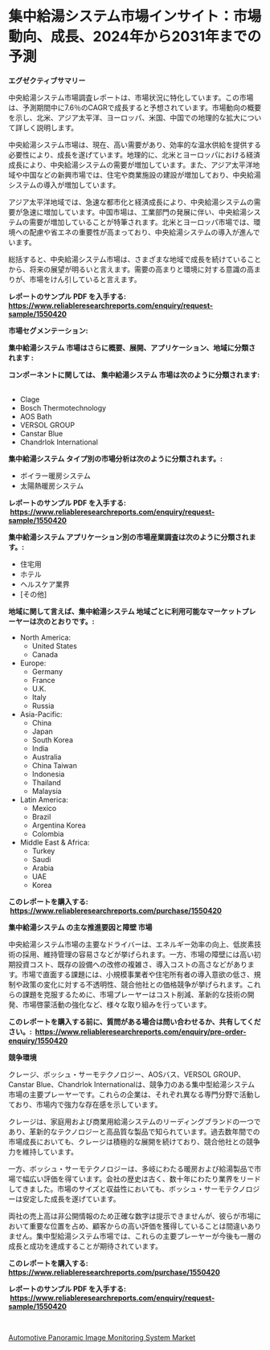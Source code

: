 <p><h1>集中給湯システム市場インサイト：市場動向、成長、2024年から2031年までの予測</h1></p><p><strong>エグゼクティブサマリー</strong></p>
<p><p>中央給湯システム市場調査レポートは、市場状況に特化しています。この市場は、予測期間中に7.6％のCAGRで成長すると予想されています。市場動向の概要を示し、北米、アジア太平洋、ヨーロッパ、米国、中国での地理的な拡大について詳しく説明します。</p><p>中央給湯システム市場は、現在、高い需要があり、効率的な温水供給を提供する必要性により、成長を遂げています。地理的に、北米とヨーロッパにおける経済成長により、中央給湯システムの需要が増加しています。また、アジア太平洋地域や中国などの新興市場では、住宅や商業施設の建設が増加しており、中央給湯システムの導入が増加しています。</p><p>アジア太平洋地域では、急速な都市化と経済成長により、中央給湯システムの需要が急速に増加しています。中国市場は、工業部門の発展に伴い、中央給湯システムの需要が増加していることが特筆されます。北米とヨーロッパ市場では、環境への配慮や省エネの重要性が高まっており、中央給湯システムの導入が進んでいます。</p><p>総括すると、中央給湯システム市場は、さまざまな地域で成長を続けていることから、将来の展望が明るいと言えます。需要の高まりと環境に対する意識の高まりが、市場をけん引していると言えます。</p></p>
<p><strong>レポートのサンプル PDF を入手する: <a href="https://www.reliableresearchreports.com/enquiry/request-sample/1550420">https://www.reliableresearchreports.com/enquiry/request-sample/1550420</a></strong></p>
<p><strong>市場セグメンテーション:</strong></p>
<p><strong> 集中給湯システム 市場はさらに概要、展開、アプリケーション、地域に分類されます :</strong></p>
<p><strong>コンポーネントに関しては、 集中給湯システム 市場は次のように分類されます: &nbsp;</strong></p>
<p><ul><li>Clage</li><li>Bosch Thermotechnology</li><li>AOS Bath</li><li>VERSOL GROUP</li><li>Canstar Blue</li><li>Chandrlok International</li></ul></p>
<p><strong> 集中給湯システム タイプ別の市場分析は次のように分類されます。:</strong></p>
<p><ul><li>ボイラー暖房システム</li><li>太陽熱暖房システム</li></ul></p>
<p><strong>レポートのサンプル PDF を入手する: &nbsp;<a href="https://www.reliableresearchreports.com/enquiry/request-sample/1550420">https://www.reliableresearchreports.com/enquiry/request-sample/1550420</a></strong></p>
<p><strong> 集中給湯システム アプリケーション別の市場産業調査は次のように分類されます。:</strong></p>
<p><ul><li>住宅用</li><li>ホテル</li><li>ヘルスケア業界</li><li>[その他]</li></ul></p>
<p><strong>地域に関して言えば、集中給湯システム 地域ごとに利用可能なマーケットプレーヤーは次のとおりです。:</strong></p>
<p><ul>
    <li>
        North America:
        <ul>
            <li>United States</li>
            <li>Canada</li>
        </ul>
    </li>
    <li>
        Europe:
        <ul>
            <li>Germany</li>
            <li>France</li>
            <li>U.K.</li>
            <li>Italy</li>
            <li>Russia</li>
        </ul>
    </li>
    <li>
        Asia-Pacific:
        <ul>
            <li>China</li>
            <li>Japan</li>
            <li>South Korea</li>
            <li>India</li>
            <li>Australia</li>
            <li>China Taiwan</li>
            <li>Indonesia</li>
            <li>Thailand</li>
            <li>Malaysia</li>
        </ul>
    </li>
    <li>
        Latin America:
        <ul>
            <li>Mexico</li>
            <li>Brazil</li>
            <li>Argentina Korea</li>
            <li>Colombia</li>
        </ul>
    </li>
    <li>
        Middle East & Africa:
        <ul>
            <li>Turkey</li>
            <li>Saudi</li>
            <li>Arabia</li>
            <li>UAE</li>
            <li>Korea</li>
        </ul>
    </li>
    </ul></p>
<p><strong>このレポートを購入する: &nbsp;<a href="https://www.reliableresearchreports.com/purchase/1550420">https://www.reliableresearchreports.com/purchase/1550420</a></strong></p>
<p><strong>集中給湯システム の主な推進要因と障壁 市場</strong></p>
<p><p>中央給湯システム市場の主要なドライバーは、エネルギー効率の向上、低炭素技術の採用、維持管理の容易さなどが挙げられます。一方、市場の障壁には高い初期投資コスト、既存の設備への改修の複雑さ、導入コストの高さなどがあります。市場で直面する課題には、小規模事業者や住宅所有者の導入意欲の低さ、規制や政策の変化に対する不透明性、競合他社との価格競争が挙げられます。これらの課題を克服するために、市場プレーヤーはコスト削減、革新的な技術の開発、市場啓蒙活動の強化など、様々な取り組みを行っています。</p></p>
<p><strong>このレポートを購入する前に、質問がある場合は問い合わせるか、共有してください。:&nbsp; <a href="https://www.reliableresearchreports.com/enquiry/pre-order-enquiry/1550420">https://www.reliableresearchreports.com/enquiry/pre-order-enquiry/1550420</a></strong></p>
<p><strong>競争環境</strong></p>
<p><p>クレージ、ボッシュ・サーモテクノロジー、AOSバス、VERSOL GROUP、Canstar Blue、Chandrlok Internationalは、競争力のある集中型給湯システム市場の主要プレーヤーです。これらの企業は、それぞれ異なる専門分野で活動しており、市場内で強力な存在感を示しています。</p><p>クレージは、家庭用および商業用給湯システムのリーディングブランドの一つであり、革新的なテクノロジーと高品質な製品で知られています。過去数年間での市場成長においても、クレージは積極的な展開を続けており、競合他社との競争力を維持しています。</p><p>一方、ボッシュ・サーモテクノロジーは、多岐にわたる暖房および給湯製品で市場で幅広い評価を得ています。会社の歴史は古く、数十年にわたり業界をリードしてきました。市場のサイズと収益性においても、ボッシュ・サーモテクノロジーは安定した成長を遂げています。</p><p>両社の売上高は非公開情報のため正確な数字は提示できませんが、彼らが市場において重要な位置を占め、顧客からの高い評価を獲得していることは間違いありません。集中型給湯システム市場では、これらの主要プレーヤーが今後も一層の成長と成功を達成することが期待されています。</p></p>
<p><strong>このレポートを購入する: &nbsp; <a href="https://www.reliableresearchreports.com/purchase/1550420">https://www.reliableresearchreports.com/purchase/1550420</a></strong></p>
<p><strong>レポートのサンプル PDF を入手する: &nbsp;<a href="https://www.reliableresearchreports.com/enquiry/request-sample/1550420">https://www.reliableresearchreports.com/enquiry/request-sample/1550420</a></strong><strong></strong></p>
<p>&nbsp;</p>
<p><p><a href="https://silk-columnist-571.notion.site/Decoding-the-Automotive-Panoramic-Image-Monitoring-System-Market-A-Deep-Dive-into-the-Latest-Market-2078d11a7f52465f8ae897ef44c58146">Automotive Panoramic Image Monitoring System Market</a></p></p>